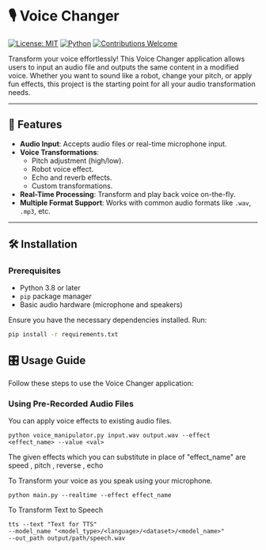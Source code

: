 # 🎙️ Voice Changer

[![License: MIT](https://img.shields.io/badge/License-MIT-yellow.svg)](https://opensource.org/licenses/MIT)
[![Python](https://img.shields.io/badge/Built%20with-Python-blue.svg)](https://www.python.org/)
[![Contributions Welcome](https://img.shields.io/badge/Contributions-Welcome-brightgreen.svg)](CONTRIBUTING.md)

Transform your voice effortlessly! This Voice Changer application allows users to input an audio file and outputs the same content in a modified voice. Whether you want to sound like a robot, change your pitch, or apply fun effects, this project is the starting point for all your audio transformation needs.

---

## 🚀 Features

- **Audio Input**: Accepts audio files or real-time microphone input.
- **Voice Transformations**:
  - Pitch adjustment (high/low).
  - Robot voice effect.
  - Echo and reverb effects.
  - Custom transformations.
- **Real-Time Processing**: Transform and play back voice on-the-fly.
- **Multiple Format Support**: Works with common audio formats like `.wav`, `.mp3`, etc.

---

## 🛠️ Installation

### Prerequisites
- Python 3.8 or later
- `pip` package manager
- Basic audio hardware (microphone and speakers)

Ensure you have the necessary dependencies installed. Run:
```bash
pip install -r requirements.txt
```

## 🎛️ Usage Guide

Follow these steps to use the Voice Changer application:

### Using Pre-Recorded Audio Files

You can apply voice effects to existing audio files.

```
python voice_manipulator.py input.wav output.wav --effect <effect_name> --value <val>
```

The given effects which you can substitute in place of "effect_name" are speed , pitch , reverse , echo

To Transform your voice as you speak using your microphone.

```
python main.py --realtime --effect effect_name
```

To Transform Text to Speech 

```
tts --text "Text for TTS" 
--model_name "<model_type>/<language>/<dataset>/<model_name>" 
--out_path output/path/speech.wav
```